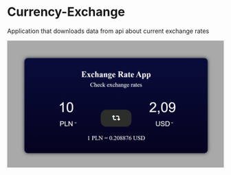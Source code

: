 # Currency-Exchange

Application that downloads data from api about current exchange rates

<img src="./img.png">
